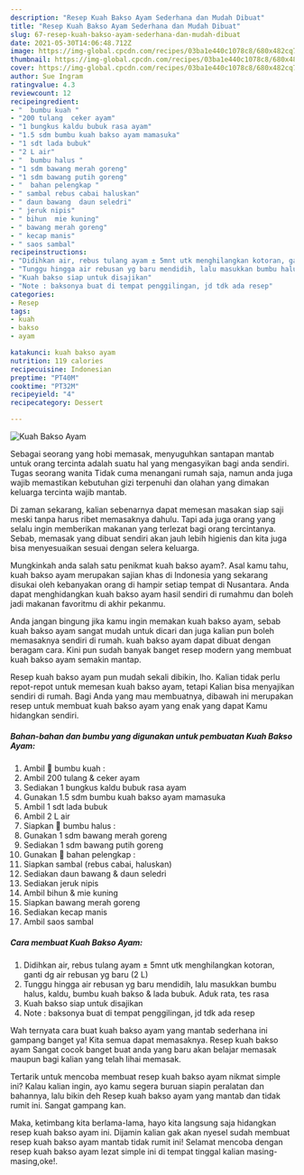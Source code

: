 ```yaml
---
description: "Resep Kuah Bakso Ayam Sederhana dan Mudah Dibuat"
title: "Resep Kuah Bakso Ayam Sederhana dan Mudah Dibuat"
slug: 67-resep-kuah-bakso-ayam-sederhana-dan-mudah-dibuat
date: 2021-05-30T14:06:48.712Z
image: https://img-global.cpcdn.com/recipes/03ba1e440c1078c8/680x482cq70/kuah-bakso-ayam-foto-resep-utama.jpg
thumbnail: https://img-global.cpcdn.com/recipes/03ba1e440c1078c8/680x482cq70/kuah-bakso-ayam-foto-resep-utama.jpg
cover: https://img-global.cpcdn.com/recipes/03ba1e440c1078c8/680x482cq70/kuah-bakso-ayam-foto-resep-utama.jpg
author: Sue Ingram
ratingvalue: 4.3
reviewcount: 12
recipeingredient:
- "  bumbu kuah "
- "200 tulang  ceker ayam"
- "1 bungkus kaldu bubuk rasa ayam"
- "1.5 sdm bumbu kuah bakso ayam mamasuka"
- "1 sdt lada bubuk"
- "2 L air"
- "  bumbu halus "
- "1 sdm bawang merah goreng"
- "1 sdm bawang putih goreng"
- "  bahan pelengkap "
- " sambal rebus cabai haluskan"
- " daun bawang  daun seledri"
- " jeruk nipis"
- " bihun  mie kuning"
- " bawang merah goreng"
- " kecap manis"
- " saos sambal"
recipeinstructions:
- "Didihkan air, rebus tulang ayam ± 5mnt utk menghilangkan kotoran, ganti dg air rebusan yg baru (2 L)"
- "Tunggu hingga air rebusan yg baru mendidih, lalu masukkan bumbu halus, kaldu, bumbu kuah bakso &amp; lada bubuk. Aduk rata, tes rasa"
- "Kuah bakso siap untuk disajikan"
- "Note : baksonya buat di tempat penggilingan, jd tdk ada resep"
categories:
- Resep
tags:
- kuah
- bakso
- ayam

katakunci: kuah bakso ayam 
nutrition: 119 calories
recipecuisine: Indonesian
preptime: "PT40M"
cooktime: "PT32M"
recipeyield: "4"
recipecategory: Dessert

---
```



![Kuah Bakso Ayam](https://img-global.cpcdn.com/recipes/03ba1e440c1078c8/680x482cq70/kuah-bakso-ayam-foto-resep-utama.jpg)

Sebagai seorang yang hobi memasak, menyuguhkan santapan mantab untuk orang tercinta adalah suatu hal yang mengasyikan bagi anda sendiri. Tugas seorang  wanita Tidak cuma menangani rumah saja, namun anda juga wajib memastikan kebutuhan gizi terpenuhi dan olahan yang dimakan keluarga tercinta wajib mantab.

Di zaman  sekarang, kalian sebenarnya dapat memesan masakan siap saji meski tanpa harus ribet memasaknya dahulu. Tapi ada juga orang yang selalu ingin memberikan makanan yang terlezat bagi orang tercintanya. Sebab, memasak yang dibuat sendiri akan jauh lebih higienis dan kita juga bisa menyesuaikan sesuai dengan selera keluarga. 



Mungkinkah anda salah satu penikmat kuah bakso ayam?. Asal kamu tahu, kuah bakso ayam merupakan sajian khas di Indonesia yang sekarang disukai oleh kebanyakan orang di hampir setiap tempat di Nusantara. Anda dapat menghidangkan kuah bakso ayam hasil sendiri di rumahmu dan boleh jadi makanan favoritmu di akhir pekanmu.

Anda jangan bingung jika kamu ingin memakan kuah bakso ayam, sebab kuah bakso ayam sangat mudah untuk dicari dan juga kalian pun boleh memasaknya sendiri di rumah. kuah bakso ayam dapat dibuat dengan beragam cara. Kini pun sudah banyak banget resep modern yang membuat kuah bakso ayam semakin mantap.

Resep kuah bakso ayam pun mudah sekali dibikin, lho. Kalian tidak perlu repot-repot untuk memesan kuah bakso ayam, tetapi Kalian bisa menyajikan sendiri di rumah. Bagi Anda yang mau membuatnya, dibawah ini merupakan resep untuk membuat kuah bakso ayam yang enak yang dapat Kamu hidangkan sendiri.

<!--inarticleads1-->

##### Bahan-bahan dan bumbu yang digunakan untuk pembuatan Kuah Bakso Ayam:

1. Ambil  🥥 bumbu kuah :
1. Ambil 200 tulang &amp; ceker ayam
1. Sediakan 1 bungkus kaldu bubuk rasa ayam
1. Gunakan 1.5 sdm bumbu kuah bakso ayam mamasuka
1. Ambil 1 sdt lada bubuk
1. Ambil 2 L air
1. Siapkan  🥥 bumbu halus :
1. Gunakan 1 sdm bawang merah goreng
1. Sediakan 1 sdm bawang putih goreng
1. Gunakan  🥥 bahan pelengkap :
1. Siapkan  sambal (rebus cabai, haluskan)
1. Sediakan  daun bawang &amp; daun seledri
1. Sediakan  jeruk nipis
1. Ambil  bihun &amp; mie kuning
1. Siapkan  bawang merah goreng
1. Sediakan  kecap manis
1. Ambil  saos sambal




<!--inarticleads2-->

##### Cara membuat Kuah Bakso Ayam:

1. Didihkan air, rebus tulang ayam ± 5mnt utk menghilangkan kotoran, ganti dg air rebusan yg baru (2 L)
1. Tunggu hingga air rebusan yg baru mendidih, lalu masukkan bumbu halus, kaldu, bumbu kuah bakso &amp; lada bubuk. Aduk rata, tes rasa
1. Kuah bakso siap untuk disajikan
1. Note : baksonya buat di tempat penggilingan, jd tdk ada resep




Wah ternyata cara buat kuah bakso ayam yang mantab sederhana ini gampang banget ya! Kita semua dapat memasaknya. Resep kuah bakso ayam Sangat cocok banget buat anda yang baru akan belajar memasak maupun bagi kalian yang telah lihai memasak.

Tertarik untuk mencoba membuat resep kuah bakso ayam nikmat simple ini? Kalau kalian ingin, ayo kamu segera buruan siapin peralatan dan bahannya, lalu bikin deh Resep kuah bakso ayam yang mantab dan tidak rumit ini. Sangat gampang kan. 

Maka, ketimbang kita berlama-lama, hayo kita langsung saja hidangkan resep kuah bakso ayam ini. Dijamin kalian gak akan nyesel sudah membuat resep kuah bakso ayam mantab tidak rumit ini! Selamat mencoba dengan resep kuah bakso ayam lezat simple ini di tempat tinggal kalian masing-masing,oke!.

